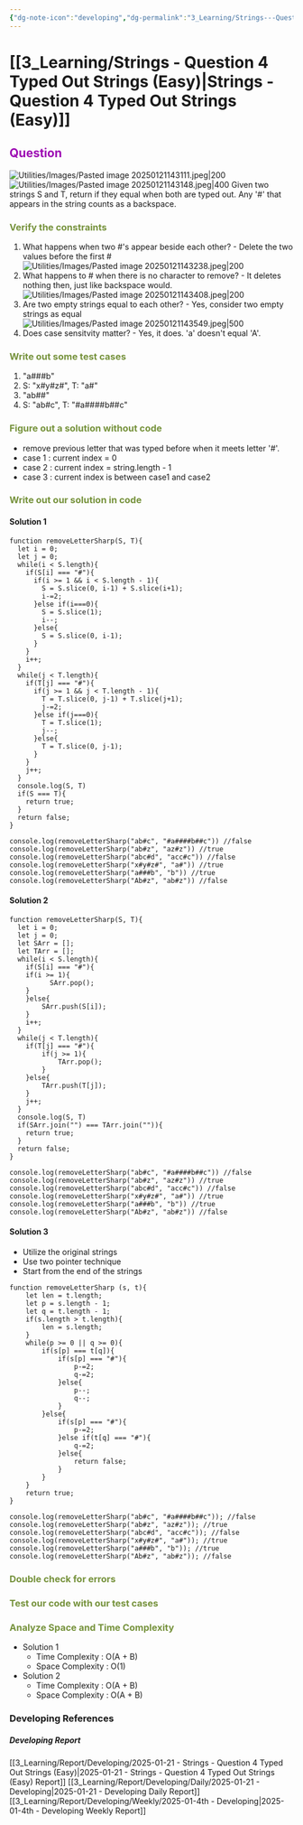 ```yaml
---
{"dg-note-icon":"developing","dg-permalink":"3_Learning/Strings---Question-4-Typed-Out-Strings-(Easy)","created-date":"2025-01-21 2:22:00 pm","date":"2025-01-21","type":"developing","tags":["developing"],"aliases":null,"name":"Strings - Question 4 Typed Out Strings (Easy)","courseName":"Master the Coding Interview Big Tech (FAANG) Interviews","dg-publish":true,"permalink":"/3_Learning/Strings---Question-4-Typed-Out-Strings-(Easy)/","dgPassFrontmatter":true,"noteIcon":"developing"}
---
```



# [[3_Learning/Strings - Question 4 Typed Out Strings (Easy)\|Strings - Question 4 Typed Out Strings (Easy)]]
## <font color="#9d0ab3">Question</font>
![Utilities/Images/Pasted image 20250121143111.jpeg|200](/img/user/Utilities/Images/Pasted%20image%2020250121143111.jpeg)
![Utilities/Images/Pasted image 20250121143148.jpeg|400](/img/user/Utilities/Images/Pasted%20image%2020250121143148.jpeg)
Given two strings S and T, return if they equal when both are typed out. Any '#' that appears in the string counts as a backspace.


### <font color="#76923c">Verify the constraints</font>
1. What happens when two #'s appear beside each other? - Delete the two values before the first # 
 ![Utilities/Images/Pasted image 20250121143238.jpeg|200](/img/user/Utilities/Images/Pasted%20image%2020250121143238.jpeg)
2. What happens to # when there is no character to remove? - It deletes nothing then, just like backspace would. 
 ![Utilities/Images/Pasted image 20250121143408.jpeg|200](/img/user/Utilities/Images/Pasted%20image%2020250121143408.jpeg)
3. Are two empty strings equal to each other? - Yes, consider two empty strings as equal
![Utilities/Images/Pasted image 20250121143549.jpeg|500](/img/user/Utilities/Images/Pasted%20image%2020250121143549.jpeg)
4. Does case sensitvity matter? - Yes, it does. 'a' doesn't equal 'A'.

### <font color="#76923c">Write out some test cases</font>
1. "a###b"
2. S: "x#y#z#", T: "a#"
3. "ab##"
4. S: "ab#c", T: "#a####b##c"

### <font color="#76923c">Figure out a solution without code</font>
- remove previous letter that was typed before when it meets letter '#'. 
- case 1 : current index = 0
- case 2 : current index = string.length - 1
- case 3 : current index is between case1 and case2


### <font color="#76923c">Write out our solution in code</font>
#### Solution 1
```run-js
function removeLetterSharp(S, T){
  let i = 0;
  let j = 0;
  while(i < S.length){
    if(S[i] === "#"){
      if(i >= 1 && i < S.length - 1){
        S = S.slice(0, i-1) + S.slice(i+1);
        i-=2;
      }else if(i===0){
        S = S.slice(1);
        i--;
      }else{
        S = S.slice(0, i-1);
      }
    }
    i++;
  }
  while(j < T.length){
    if(T[j] === "#"){
      if(j >= 1 && j < T.length - 1){
        T = T.slice(0, j-1) + T.slice(j+1);
        j-=2;
      }else if(j===0){
        T = T.slice(1);
        j--;
      }else{
        T = T.slice(0, j-1);
      }
    }
    j++;
  }
  console.log(S, T)
  if(S === T){
    return true;
  }
  return false;
}

console.log(removeLetterSharp("ab#c", "#a####b##c")) //false
console.log(removeLetterSharp("ab#z", "az#z")) //true
console.log(removeLetterSharp("abc#d", "acc#c")) //false
console.log(removeLetterSharp("x#y#z#", "a#")) //true
console.log(removeLetterSharp("a###b", "b")) //true
console.log(removeLetterSharp("Ab#z", "ab#z")) //false
```
#### Solution 2
```run-js
function removeLetterSharp(S, T){
  let i = 0;
  let j = 0;
  let SArr = [];
  let TArr = [];
  while(i < S.length){
    if(S[i] === "#"){
	if(i >= 1){
	      SArr.pop();
	}
    }else{
        SArr.push(S[i]);
    }
    i++;
  }
  while(j < T.length){
    if(T[j] === "#"){
	    if(j >= 1){
		    TArr.pop();
	    }
    }else{
	    TArr.push(T[j]);
    }
    j++;
  }
  console.log(S, T)
  if(SArr.join("") === TArr.join("")){
    return true;
  }
  return false;
}

console.log(removeLetterSharp("ab#c", "#a####b##c")) //false
console.log(removeLetterSharp("ab#z", "az#z")) //true
console.log(removeLetterSharp("abc#d", "acc#c")) //false
console.log(removeLetterSharp("x#y#z#", "a#")) //true
console.log(removeLetterSharp("a###b", "b")) //true
console.log(removeLetterSharp("Ab#z", "ab#z")) //false
```
#### Solution 3
- Utilize the original strings
- Use two pointer technique
- Start from the end of the strings
```run-js
function removeLetterSharp (s, t){
	let len = t.length;
	let p = s.length - 1;
	let q = t.length - 1;
	if(s.length > t.length){
		len = s.length;
	}
	while(p >= 0 || q >= 0){
		if(s[p] === t[q]){
			if(s[p] === "#"){
				p-=2;
				q-=2;
			}else{
				p--;
				q--;
			}
		}else{
			if(s[p] === "#"){
				p-=2;
			}else if(t[q] === "#"){
				q-=2;
			}else{
				return false;
			}
		}
	}
	return true;
}

console.log(removeLetterSharp("ab#c", "#a####b##c")); //false
console.log(removeLetterSharp("ab#z", "az#z")); //true 
console.log(removeLetterSharp("abc#d", "acc#c")); //false 
console.log(removeLetterSharp("x#y#z#", "a#")); //true 
console.log(removeLetterSharp("a###b", "b")); //true 
console.log(removeLetterSharp("Ab#z", "ab#z")); //false
```
### <font color="#76923c">Double check for errors</font>
### <font color="#76923c">Test our code with our test cases</font>
### <font color="#76923c">Analyze Space and Time Complexity</font>
- Solution 1
	- Time Complexity : O(A + B)
	- Space Complexity : O(1)
- Solution 2
	- Time Complexity : O(A + B)
	- Space Complexity : O(A + B)
























### Developing References
##### Developing Report
[[3_Learning/Report/Developing/2025-01-21 - Strings - Question 4 Typed Out Strings (Easy)\|2025-01-21 - Strings - Question 4 Typed Out Strings (Easy) Report]]
[[3_Learning/Report/Developing/Daily/2025-01-21 - Developing\|2025-01-21 - Developing Daily Report]]
[[3_Learning/Report/Developing/Weekly/2025-01-4th - Developing\|2025-01-4th - Developing Weekly Report]]





